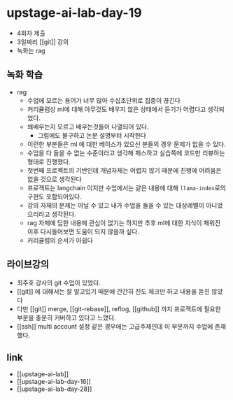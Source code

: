 # upstage-ai-lab-day-19
- 4회차 제출
- 3일짜리 [[git]] 강의
- 녹화는 rag

## 녹화 학습
- rag
  - 수업에 모르는 용어가 너무 많아 수십초단위로 집중이 끊긴다
  - 커리큘럼상 ml에 대해 아무것도 배우지 않은 상태에서 듣기가 어렵다고 생각되었다.
  - 왜배우는지 모르고 배우는것들이 나열되어 있다.
    - 그럼에도 불구하고 논문 설명부터 시작한다
  - 이런한 부분들은 ml 에 대한 베이스가 있으신 분들의 경우 문제가 없을 수 있다.
  - 수업을 다 들을 수 없는 수준이라고 생각해 패스하고 실습쪽에 코드만 리뷰하는 형태로 진행했다.
  - 첫번째 프로젝트의 기반인데 개념자체는 어렵지 않기 때문에 진행에 어려움은 없을 것으로 생각된다
  - 프로젝트는 langchain 이지만 수업에서는 같은 내용에 대해 `llama-index`로의 구현도 포함되어있다.
  - 강의 자체의 문제는 아닐 수 있고 내가 수업을 들을 수 있는 대상레벨이 아니었으리라고 생각된다.
  - rag 자체에 딥한 내용에 관심이 없기는 하지만 추후 ml에 대한 지식이 채워진 이후 다시들어보면 도움이 되지 않을까 싶다.
  - 커리큘럼의 순서가 아쉽다

## 라이브강의
- 최주호 강사의 git 수업이 있었다.
- [[git]] 에 대해서는 잘 알고있기 때문에 간간히 진도 체크만 하고 내용을 듣진 않았다
- 다만 [[git]] merge, [[git-rebase]], reflog, [[github]] 까지 프로젝트에 필요한 부분을 충분히 커버하고 있다고 느꼈다.
- [[ssh]] multi account 설정 같은 경우에는 고급주제인데 이 부분까지 수업에 존재했다.

## link
- [[upstage-ai-lab]]
- [[upstage-ai-lab-day-16]]
- [[upstage-ai-lab-day-28]]
